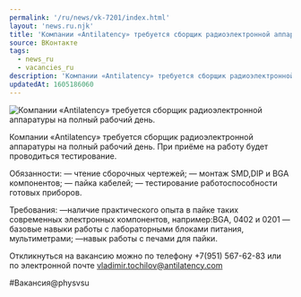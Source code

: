 ```yaml
---
permalink: '/ru/news/vk-7201/index.html'
layout: 'news.ru.njk'
title: 'Компании «Antilatency» требуется сборщик радиоэлектронной аппаратуры на полный рабочий день.'
source: ВКонтакте
tags:
  - news_ru
  - vacancies_ru
description: 'Компании «Antilatency» требуется сборщик радиоэлектронной аппаратуры на полный рабочий день.'
updatedAt: 1605186060
---
```

![Компании «Antilatency» требуется сборщик радиоэлектронной аппаратуры на полный рабочий день.](https://sun9-18.userapi.com/impg/Ukt8-6FAPAt45fQF34hgKfeBJVTl2selTGIdIw/aRVlF1aa5bk.jpg?size=1280x853&quality=96&proxy=1&sign=c998c3e353e93ed167e90d01e644813e&c_uniq_tag=0AyBUTEaJlOYZJNxDshJYJqLA7dSjUbUqOWQuevwmOc&type=album)

Компании «Antilatency» требуется сборщик радиоэлектронной аппаратуры на полный рабочий день. При приёме на работу будет проводиться тестирование.

Обязанности:
— чтение сборочных чертежей;
— монтаж SMD,DIP и BGA компонентов;
— пайка кабелей;
— тестирование работоспособности готовых приборов.

Требования:
—наличие практического опыта в пайке таких современных электронных компонентов, например:BGA, 0402 и 0201
—базовые навыки работы с лабораторными блоками питания, мультиметрами;
—навык работы с печами для пайки.

Откликнуться на вакансию можно по телефону +7(951) 567-62-83 или по электронной почте vladimir.tochilov@antilatency.com

#Вакансия@physvsu
